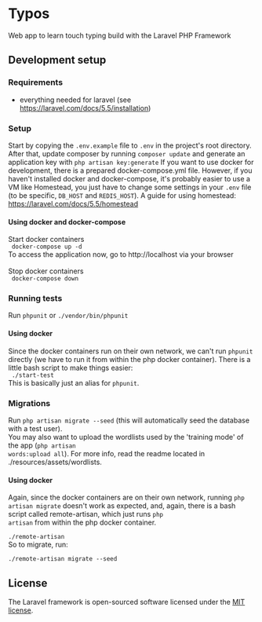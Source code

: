 # Typos

Web app to learn touch typing build with the Laravel PHP Framework


## Development setup
### Requirements
 - everything needed for laravel (see https://laravel.com/docs/5.5/installation)

### Setup

Start by copying the <code>.env.example</code> file to <code>.env</code> in the project's root directory.
After that, update composer by running <code>composer update</code> and
generate an application key with <code>php artisan key:generate</code>
If you want to use docker for development, there is a prepared docker-compose.yml file.
However, if you haven't installed docker and docker-compose, it's probably easier to use
a VM like Homestead, you just have to change some settings in your <code>.env</code> file
(to be specific, <code>DB_HOST</code> and <code>REDIS_HOST</code>).
A guide for using homestead: https://laravel.com/docs/5.5/homestead


#### Using docker and docker-compose

Start docker containers
<br>
<code>
docker-compose up -d
</code>
<br>
To access the application now, go to http://localhost via your browser
<br>
<br>
Stop docker containers
<br>
<code>
docker-compose down
</code>

### Running tests

Run <code>phpunit</code> or <code>./vendor/bin/phpunit</code>

#### Using docker
Since the docker containers run on their own network, we can't run <code>phpunit</code> directly
(we have to run it from within the php docker container).
There is a little bash script to make things easier:<br>
<code>
./start-test
</code><br>
This is basically just an alias for <code>phpunit</code>.


### Migrations
Run <code>php artisan migrate --seed</code> (this will automatically seed the database with a test user).
<br>
You may also want to upload the wordlists used by the 'training mode' of the app
(<code>php artisan words:upload all</code>). For more info, read the readme located in ./resources/assets/wordlists.

#### Using docker
Again, since the docker containers are on their own network, running <code>php artisan migrate</code> doesn't work as expected, and, again, there is a bash script called remote-artisan, which just runs <code>php artisan</code> from within the php docker container.<br>
<code>
./remote-artisan
</code>
<br>
So to migrate, run:<br>
<code>
./remote-artisan migrate --seed
</code>
<br>

## License

The Laravel framework is open-sourced software licensed under the [MIT license](http://opensource.org/licenses/MIT).
